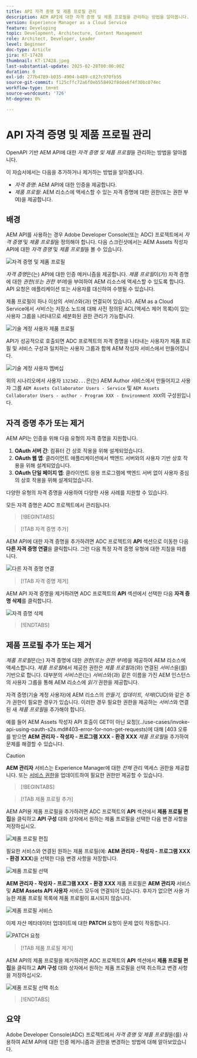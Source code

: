 ```yaml
---
title: API 자격 증명 및 제품 프로필 관리
description: AEM API에 대한 자격 증명 및 제품 프로필을 관리하는 방법을 알아봅니다.
version: Experience Manager as a Cloud Service
feature: Developing
topic: Development, Architecture, Content Management
role: Architect, Developer, Leader
level: Beginner
doc-type: Article
jira: KT-17428
thumbnail: KT-17428.jpeg
last-substantial-update: 2025-02-28T00:00:00Z
duration: 0
exl-id: 277b4789-b035-4904-b489-c827c970fb55
source-git-commit: f125cffc72a6f0eb558492f8dde6f4f30bc074ec
workflow-type: tm+mt
source-wordcount: '726'
ht-degree: 0%

---
```


# API 자격 증명 및 제품 프로필 관리

OpenAPI 기반 AEM API에 대한 _자격 증명 및 제품 프로필_&#x200B;을 관리하는 방법을 알아봅니다.

이 자습서에서는 다음을 추가하거나 제거하는 방법을 알아봅니다.

- _자격 증명_: AEM API에 대한 인증을 제공합니다.
- _제품 프로필_: AEM 리소스에 액세스할 수 있는 자격 증명에 대한 권한(또는 권한 부여)을 제공합니다.

## 배경

AEM API를 사용하는 경우 Adobe Developer Console(또는 ADC) 프로젝트에서 _자격 증명_ 및 _제품 프로필_&#x200B;을 정의해야 합니다. 다음 스크린샷에서는 AEM Assets 작성자 API에 대한 _자격 증명_ 및 _제품 프로필_&#x200B;을 볼 수 있습니다.

![자격 증명 및 제품 프로필](../assets/how-to/API-Credentials-Product-Profile.png)

_자격 증명_&#x200B;은(는) API에 대한 인증 메커니즘을 제공합니다. _제품 프로필_&#x200B;이(가) 자격 증명에 대한 _권한(또는 권한 부여)_&#x200B;을 부여하여 AEM 리소스에 액세스할 수 있도록 합니다. API 요청은 애플리케이션 또는 사용자를 대신하여 수행될 수 있습니다.

제품 프로필이 하나 이상의 _서비스_&#x200B;와(과) 연결되어 있습니다. AEM as a Cloud Service에서 _서비스_&#x200B;는 저장소 노드에 대해 사전 정의된 ACL(액세스 제어 목록)이 있는 사용자 그룹을 나타내므로 세분화된 권한 관리가 가능합니다.

![기술 계정 사용자 제품 프로필](../assets/s2s/technical-account-user-product-profile.png)

API가 성공적으로 호출되면 ADC 프로젝트의 자격 증명을 나타내는 사용자가 제품 프로필 및 서비스 구성과 일치하는 사용자 그룹과 함께 AEM 작성자 서비스에서 만들어집니다.

![기술 계정 사용자 멤버십](../assets/s2s/technical-account-user-membership.png)

위의 시나리오에서 사용자 `1323d2...`은(는) AEM Author 서비스에서 만들어지고 사용자 그룹 `AEM Assets Collaborator Users - Service` 및 `AEM Assets Collaborator Users - author - Program XXX - Environment XXX`의 구성원입니다.

## 자격 증명 추가 또는 제거

AEM API는 인증을 위해 다음 유형의 자격 증명을 지원합니다.

1. **OAuth 서버 간**: 컴퓨터 간 상호 작용을 위해 설계되었습니다.
1. **OAuth 웹 앱**: 클라이언트 애플리케이션에서 백엔드 서버와의 사용자 기반 상호 작용을 위해 설계되었습니다.
1. **OAuth 단일 페이지 앱**: 클라이언트 응용 프로그램에 백엔드 서버 없이 사용자 중심의 상호 작용을 위해 설계되었습니다.

다양한 유형의 자격 증명을 사용하여 다양한 사용 사례를 지원할 수 있습니다.

모든 자격 증명은 ADC 프로젝트에서 관리됩니다.

>[!BEGINTABS]

>[!TAB 자격 증명 추가]

AEM API에 대한 자격 증명을 추가하려면 ADC 프로젝트의 **API** 섹션으로 이동한 다음 **다른 자격 증명 연결**&#x200B;을 클릭합니다. 그런 다음 특정 자격 증명 유형에 대한 지침을 따릅니다.

![다른 자격 증명 연결](../assets/how-to/connect-another-credential.png)

>[!TAB 자격 증명 제거]

AEM API 자격 증명을 제거하려면 ADC 프로젝트의 **API** 섹션에서 선택한 다음 **자격 증명 삭제**&#x200B;를 클릭합니다.

![자격 증명 삭제](../assets/how-to/delete-credential.png)


>[!ENDTABS]

## 제품 프로필 추가 또는 제거

_제품 프로필_&#x200B;은(는) 자격 증명에 대한 _권한(또는 권한 부여)_&#x200B;을 제공하여 AEM 리소스에 액세스합니다. _제품 프로필_&#x200B;에서 제공한 권한은 _제품 프로필_&#x200B;과(와) 연결된 _서비스_&#x200B;을(를) 기반으로 합니다. 대부분의 _서비스_&#x200B;은(는) _서비스_&#x200B;와(과) 같은 이름을 가진 AEM 인스턴스의 사용자 그룹을 통해 AEM 리소스에 _읽기_ 권한을 제공합니다.

자격 증명(기술 계정 사용자)에 AEM 리소스의 _만들기, 업데이트, 삭제_(CUD)와 같은 추가 권한이 필요한 경우가 있습니다. 이러한 경우 필요한 권한을 제공하는 _서비스_&#x200B;와 연결된 새 _제품 프로필_&#x200B;을 추가해야 합니다.

예를 들어 AEM Assets 작성자 API 호출이 GET이 아닌 요청](../use-cases/invoke-api-using-oauth-s2s.md#403-error-for-non-get-requests)에 대해 [403 오류를 받으면 **AEM 관리자 - 작성자 - 프로그램 XXX - 환경 XXX** _제품 프로필_&#x200B;을 추가하여 문제를 해결할 수 있습니다.

>[!CAUTION]
>
>**AEM 관리자** 서비스는 Experience Manager에 대한 _전체_ 관리 액세스 권한을 제공합니다. 또는 [서비스 권한](./services-user-group-permission-management.md)을 업데이트하여 필요한 권한만 제공할 수 있습니다.

>[!BEGINTABS]

>[!TAB 제품 프로필 추가]

AEM API용 제품 프로필을 추가하려면 ADC 프로젝트의 **API** 섹션에서 **제품 프로필 편집**&#x200B;을 클릭하고 **API 구성** 대화 상자에서 원하는 제품 프로필을 선택한 다음 변경 사항을 저장하십시오.

![제품 프로필 편집](../assets/how-to/edit-product-profiles.png)

필요한 서비스와 연결된 원하는 제품 프로필(예: **AEM 관리자 - 작성자 - 프로그램 XXX - 환경 XXX**)을 선택한 다음 변경 사항을 저장합니다.

![제품 프로필 선택](../assets/how-to/select-product-profile.png)

**AEM 관리자 - 작성자 - 프로그램 XXX - 환경 XXX** 제품 프로필은 **AEM 관리자** 서비스 및 **AEM Assets API 사용자** 서비스 모두에 연결되어 있습니다. 후자가 없으면 사용 가능한 제품 프로필 목록에 제품 프로필이 표시되지 않습니다.

![제품 프로필 서비스](../assets/how-to/product-profile-services.png)

이제 자산 메타데이터 업데이트에 대한 **PATCH** 요청이 문제 없이 작동합니다.

![PATCH 요청](../assets/how-to/patch-request.png)


>[!TAB 제품 프로필 제거]

AEM API의 제품 프로필을 제거하려면 ADC 프로젝트의 **API** 섹션에서 **제품 프로필 편집**&#x200B;을 클릭하고 **API 구성** 대화 상자에서 원하는 제품 프로필을 선택 취소하고 변경 사항을 저장하십시오.

![제품 프로필 선택 취소](../assets/how-to/deselect-product-profile.png)

>[!ENDTABS]

## 요약

Adobe Developer Console(ADC) 프로젝트에서 _자격 증명 및 제품 프로필_&#x200B;을(를) 사용하여 AEM API에 대한 인증 메커니즘과 권한을 변경하는 방법에 대해 알아보았습니다.
